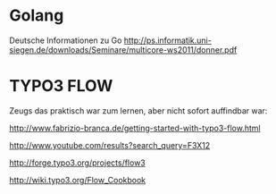 Golang
====

Deutsche Informationen zu Go
http://ps.informatik.uni-siegen.de/downloads/Seminare/multicore-ws2011/donner.pdf




TYPO3 FLOW
====

Zeugs das praktisch war zum lernen, aber nicht sofort auffindbar war:

http://www.fabrizio-branca.de/getting-started-with-typo3-flow.html

http://www.youtube.com/results?search_query=F3X12

http://forge.typo3.org/projects/flow3

http://wiki.typo3.org/Flow_Cookbook
